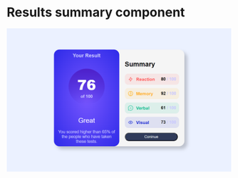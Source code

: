 # Results summary component

![Design preview for the Results summary component coding challenge](./Screenshot.png)

